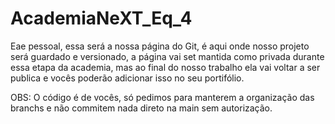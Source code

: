 # AcademiaNeXT_Eq_4
Eae pessoal, essa será a nossa página do Git, é aqui onde nosso projeto será guardado e versionado, a página vai set mantida como privada durante essa etapa da academia, mas ao final do nosso trabalho ela vai voltar a ser publica e vocês poderão adicionar isso no seu portifólio.


OBS: O código é de vocês, só pedimos para manterem a organização das branchs e não commitem nada direto na main sem autorização.

